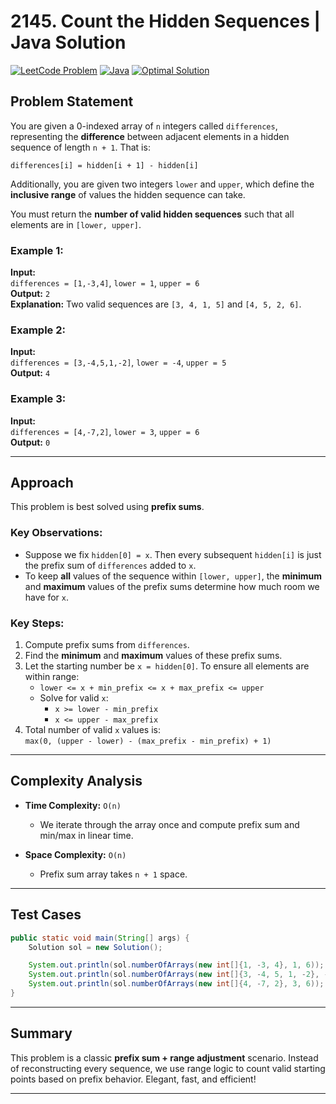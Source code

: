# 2145. Count the Hidden Sequences | Java Solution

[![LeetCode Problem](https://img.shields.io/badge/LeetCode-2145.%20Count%20the%20Hidden%20Sequences-blue)](https://leetcode.com/problems/count-the-hidden-sequences/)
[![Java](https://img.shields.io/badge/Language-Java-orange)](https://www.java.com/)
[![Optimal Solution](https://img.shields.io/badge/Solution-Optimal-brightgreen)]()

## Problem Statement

You are given a 0-indexed array of `n` integers called `differences`, representing the **difference** between adjacent elements in a hidden sequence of length `n + 1`. That is:

```
differences[i] = hidden[i + 1] - hidden[i]
```

Additionally, you are given two integers `lower` and `upper`, which define the **inclusive range** of values the hidden sequence can take.

You must return the **number of valid hidden sequences** such that all elements are in `[lower, upper]`.

### Example 1:

**Input:**  
`differences = [1,-3,4]`, `lower = 1`, `upper = 6`  
**Output:** `2`  
**Explanation:** Two valid sequences are `[3, 4, 1, 5]` and `[4, 5, 2, 6]`.

### Example 2:

**Input:**  
`differences = [3,-4,5,1,-2]`, `lower = -4`, `upper = 5`  
**Output:** `4`

### Example 3:

**Input:**  
`differences = [4,-7,2]`, `lower = 3`, `upper = 6`  
**Output:** `0`  

---

## Approach

This problem is best solved using **prefix sums**.

### Key Observations:
- Suppose we fix `hidden[0] = x`. Then every subsequent `hidden[i]` is just the prefix sum of `differences` added to `x`.
- To keep **all** values of the sequence within `[lower, upper]`, the **minimum** and **maximum** values of the prefix sums determine how much room we have for `x`.

### Key Steps:
1. Compute prefix sums from `differences`.
2. Find the **minimum** and **maximum** values of these prefix sums.
3. Let the starting number be `x = hidden[0]`. To ensure all elements are within range:
   - `lower <= x + min_prefix <= x + max_prefix <= upper`
   - Solve for valid `x`:  
     - `x >= lower - min_prefix`  
     - `x <= upper - max_prefix`
4. Total number of valid `x` values is:  
   `max(0, (upper - lower) - (max_prefix - min_prefix) + 1)`

---

## Complexity Analysis

- **Time Complexity:** `O(n)`  
  - We iterate through the array once and compute prefix sum and min/max in linear time.

- **Space Complexity:** `O(n)`  
  - Prefix sum array takes `n + 1` space.

---

## Test Cases

```java
public static void main(String[] args) {
    Solution sol = new Solution();

    System.out.println(sol.numberOfArrays(new int[]{1, -3, 4}, 1, 6));  // Output: 2
    System.out.println(sol.numberOfArrays(new int[]{3, -4, 5, 1, -2}, -4, 5));  // Output: 4
    System.out.println(sol.numberOfArrays(new int[]{4, -7, 2}, 3, 6));  // Output: 0
}
```

---

## Summary

This problem is a classic **prefix sum + range adjustment** scenario. Instead of reconstructing every sequence, we use range logic to count valid starting points based on prefix behavior. Elegant, fast, and efficient!

---